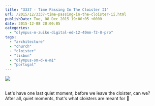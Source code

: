 ```yaml
---
title: "3337 - Time Passing In The Cloister II"
url: /2015/12/3337-time-passing-in-the-cloister-ii.html
publishDate: Tue, 08 Dec 2015 19:00:05 +0000
date: 2015-12-08 20:00:05
categories: 
  - "olympus-m-zuiko-digital-ed-12-40mm-f2-8-pro"
tags: 
  - "architecture"
  - "church"
  - "cloister"
  - "lisbon"
  - "olympus-om-d-e-m1"
  - "portugal"
---
```

<div class="container">
<div class="center"><a target="_blank" href="https://d25zfm9zpd7gm5.cloudfront.net/1200x1200/2015/20150903_112633_lr.jpg"><img class="webfeedsFeaturedVisual" src="https://d25zfm9zpd7gm5.cloudfront.net/0600x0600/2015/20150903_112633_lr.jpg" /></a></div>
</div>
<br />

Let's have one last quiet moment, before we leave the cloister, can we? After all, quiet moments, that's what cloisters are meant for 🙂
